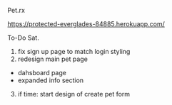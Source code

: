 Pet.rx

https://protected-everglades-84885.herokuapp.com/

To-Do Sat.


1. fix sign up page to match login styling
2. redesign main pet page
  - dahsboard page
  - expanded info section

3. if time: start design of create pet form
